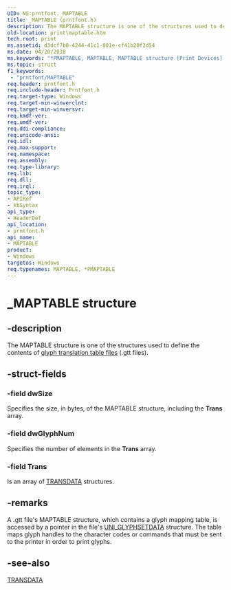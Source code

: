 ```yaml
---
UID: NS:prntfont._MAPTABLE
title: _MAPTABLE (prntfont.h)
description: The MAPTABLE structure is one of the structures used to define the contents of glyph translation table files (.gtt files).
old-location: print\maptable.htm
tech.root: print
ms.assetid: d3dcf7b0-4244-41c1-801e-cf41b20f2d54
ms.date: 04/20/2018
ms.keywords: "*PMAPTABLE, MAPTABLE, MAPTABLE structure [Print Devices], PMAPTABLE, PMAPTABLE structure pointer [Print Devices], _MAPTABLE, print.maptable, print_unidrv-pscript_fonts_c98fd60e-c56a-4f76-8408-e6680bc49525.xml, prntfont/MAPTABLE, prntfont/PMAPTABLE"
ms.topic: struct
f1_keywords:
 - "prntfont/MAPTABLE"
req.header: prntfont.h
req.include-header: Prntfont.h
req.target-type: Windows
req.target-min-winverclnt: 
req.target-min-winversvr: 
req.kmdf-ver: 
req.umdf-ver: 
req.ddi-compliance: 
req.unicode-ansi: 
req.idl: 
req.max-support: 
req.namespace: 
req.assembly: 
req.type-library: 
req.lib: 
req.dll: 
req.irql: 
topic_type:
- APIRef
- kbSyntax
api_type:
- HeaderDef
api_location:
- prntfont.h
api_name:
- MAPTABLE
product:
- Windows
targetos: Windows
req.typenames: MAPTABLE, *PMAPTABLE
---
```


# _MAPTABLE structure


## -description


The MAPTABLE structure is one of the structures used to define the contents of <a href="https://docs.microsoft.com/windows-hardware/drivers/print/customized-font-management">glyph translation table files</a> (.gtt files).


## -struct-fields




### -field dwSize

Specifies the size, in bytes, of the MAPTABLE structure, including the <b>Trans</b> array.


### -field dwGlyphNum

Specifies the number of elements in the <b>Trans</b> array.


### -field Trans

Is an array of <a href="https://docs.microsoft.com/windows-hardware/drivers/ddi/prntfont/ns-prntfont-_transdata">TRANSDATA</a> structures.


## -remarks



A .gtt file's MAPTABLE structure, which contains a glyph mapping table, is accessed by a pointer in the file's <a href="https://docs.microsoft.com/windows-hardware/drivers/ddi/prntfont/ns-prntfont-_uni_glyphsetdata">UNI_GLYPHSETDATA</a> structure. The table maps glyph handles to the character codes or commands that must be sent to the printer in order to print glyphs.




## -see-also




<a href="https://docs.microsoft.com/windows-hardware/drivers/ddi/prntfont/ns-prntfont-_transdata">TRANSDATA</a>
 

 

